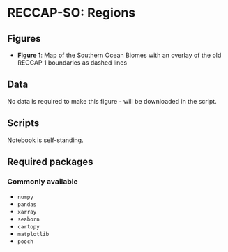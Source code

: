 # RECCAP-SO: Regions

## Figures

- **Figure 1**: Map of the Southern Ocean Biomes with an overlay of the old RECCAP 1 boundaries as dashed lines

## Data

No data is required to make this figure - will be downloaded in the script.

## Scripts

Notebook is self-standing. 

## Required packages

### Commonly available

- `numpy`
- `pandas`
- `xarray`
- `seaborn`
- `cartopy`
- `matplotlib`
- `pooch`

